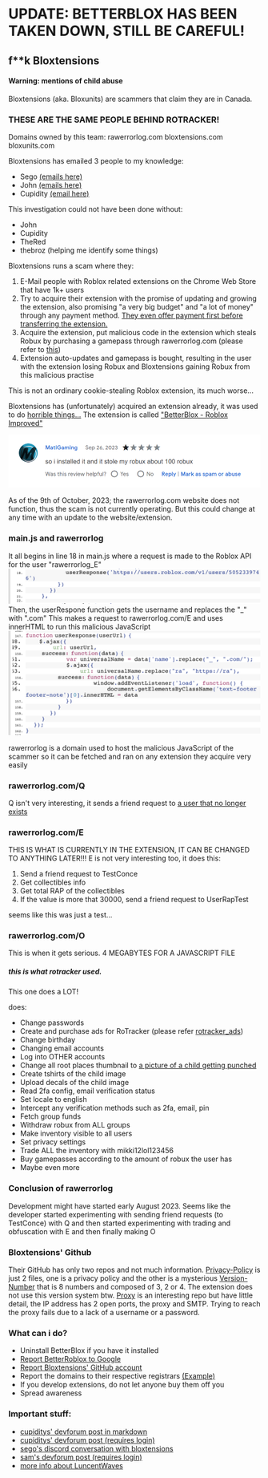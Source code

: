 # UPDATE: BETTERBLOX HAS BEEN TAKEN DOWN, STILL BE CAREFUL!
## f**k Bloxtensions
#### Warning: mentions of child abuse

Bloxtensions (aka. Bloxunits) are scammers that claim they are in Canada.

### THESE ARE THE SAME PEOPLE BEHIND ROTRACKER!

Domains owned by this team:
rawerrorlog.com
bloxtensions.com
bloxunits.com

Bloxtensions has emailed 3 people to my knowledge:
- Sego [(emails here)](sego)
- John [(emails here)](https://www.reddit.com/r/Scams/comments/16jt9xf/i_received_an_email_asking_if_a_dev_team_by_the/)
- Cupidity [(email here)](cupidity/cupidity_email.jpeg)

This investigation could not have been done without:
- John
- Cupidity
- TheRed
- thebroz (helping me identify some things)

Bloxtensions runs a scam where they:
1. E-Mail people with Roblox related extensions on the Chrome Web Store that have 1k+ users
2. Try to acquire their extension with the promise of updating and growing the extension, also promising "a very big budget" and "a lot of money" through any payment method. [They even offer payment first before transferring the extension.](sego/first%20email.pdf)
3. Acquire the extension, put malicious code in the extension which steals Robux by purchasing a gamepass through rawerrorlog.com (please refer to [this](cupidity/buying_gamepass.jpeg))
4. Extension auto-updates and gamepass is bought, resulting in the user with the extension losing Robux and Bloxtensions gaining Robux from this malicious practise

This is not an ordinary cookie-stealing Roblox extension, its much worse...

Bloxtensions has (unfortunately) acquired an extension already, it was used to do [horrible things...](rawerrorlog_archive) The extension is called ["BetterBlox - Roblox Improved"](https://chrome.google.com/webstore/detail/betterblox-roblox-improve/opajlejddbndoaaibjalhoonollcmnga)

![1/5 stars: so i installed it and it stole my robux about 100 robux](robux_stolen.png)

As of the 9th of October, 2023; the rawerrorlog.com website does not function, thus the scam is not currently operating.
But this could change at any time with an update to the website/extension.

### main.js and rawerrorlog
It all begins in line 18 in main.js where a request is made to the Roblox API for the user "rawerrorlog_E"
![](cupidity/rawerrorlog_E_userid.jpeg)
Then, the userRespone function gets the username and replaces the "_" with ".com"
This makes a request to rawerrorlog.com/E and uses innerHTML to run this malicious JavaScript
![](cupidity/rawerrorlog_E.jpeg)

rawerrorlog is a domain used to host the malicious JavaScript of the scammer so it can be fetched and ran on any extension they acquire very easily

### rawerrorlog.com/Q
Q isn't very interesting, it sends a friend request to [a user that no longer exists](https://www.roblox.com/users/4895027815/profile)
### rawerrorlog.com/E
THIS IS WHAT IS CURRENTLY IN THE EXTENSION, IT CAN BE CHANGED TO ANYTHING LATER!!!
E is not very interesting too, it does this:
1. Send a friend request to TestConce
2. Get collectibles info
3. Get total RAP of the collectibles
4. If the value is more that 30000, send a friend request to UserRapTest

seems like this was just a test...

### rawerrorlog.com/O
This is when it gets serious.
4 MEGABYTES FOR A JAVASCRIPT FILE
##### this is what rotracker used.
This one does a LOT!

does:
- Change passwords
- Create and purchase ads for RoTracker (please refer [rotracker_ads](rotracker_ads))
- Change birthday
- Changing email accounts
- Log into OTHER accounts
- Change all root places thumbnail to [a picture of a child getting punched](rawerrorlog_archive/decoded_image.png)
- Create tshirts of the child image
- Upload decals of the child image
- Read 2fa config, email verification status
- Set locale to english
- Intercept any verification methods such as 2fa, email, pin
- Fetch group funds
- Withdraw robux from ALL groups
- Make inventory visible to all users
- Set privacy settings
- Trade ALL the inventory with mikki12lol123456
- Buy gamepasses according to the amount of robux the user has
- Maybe even more

### Conclusion of rawerrorlog
Development might have started early August 2023.
Seems like the developer started experimenting with sending friend requests (to TestConce) with Q
and then started experimenting with trading and obfuscation with E
and then finally making O

### Bloxtensions' Github
Their GitHub has only two repos and not much information.
[Privacy-Policy](https://github.com/Bloxtensions/Privacy-Policy) is just 2 files, one is a privacy policy and the other is a mysterious [Version-Number](https://github.com/Bloxtensions/Privacy-Policy/blob/main/Version-Number) that is 8 numbers and composed of 3, 2 or 4. The extension does not use this version system btw.
[Proxy](https://github.com/Bloxtensions/Proxy) is an interesting repo but have little detail, the IP address has 2 open ports, the proxy and SMTP. Trying to reach the proxy fails due to a lack of a username or a password.

### What can i do?
- Uninstall BetterBlox if you have it installed
- [Report BetterRoblox to Google](https://chrome.google.com/webstore/report/opajlejddbndoaaibjalhoonollcmnga)
- [Report Bloxtensions' GitHub account](https://github.com/contact/report-abuse?report=Bloxtensions+%28user%29)
- Report the domains to their respective registrars [(Example)](sego/reporting%20bloxtensions.com%20to%20Google%20Domains.pdf)
- If you develop extensions, do not let anyone buy them off you
- Spread awareness

### Important stuff:
- [cupiditys' devforum post in markdown](cupidity/README.md)
- [cupiditys' devforum post (requires login)](https://devforum.roblox.com/t/be-extremely-careful-when-installing-roblox-extensions/2620481)
- [sego's discord conversation with bloxtensions](sego/discord%20conversation%20with%20@szdev.png)
- [sam's devforum post (requires login)](https://devforum.roblox.com/t/psa-do-not-install-chrome-webstore-plugin-rotracker-which-is-being-advertised-on-the-website/2561666)
- [more info about LuncentWaves](https://docs.google.com/document/d/1B-A_QsRT6vrBwG6yKwEIvbeJ8qCSLEtmb9Xx8YYBKk0/edit)
